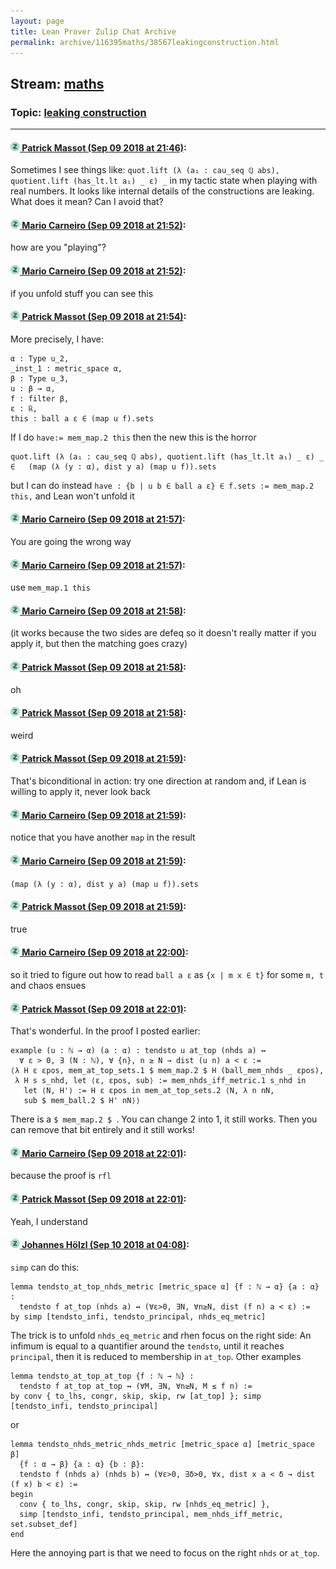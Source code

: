 ```yaml
---
layout: page
title: Lean Prover Zulip Chat Archive 
permalink: archive/116395maths/38567leakingconstruction.html
---
```


## Stream: [maths](index.html)
### Topic: [leaking construction](38567leakingconstruction.html)

---

#### [![Click to go to Zulip](../../assets/img/zulip2.png) Patrick Massot (Sep 09 2018 at 21:46)](https://leanprover.zulipchat.com/#narrow/stream/116395-maths/topic/leaking%20construction/near/133622397):
Sometimes I see things like: `quot.lift (λ (a₁ : cau_seq ℚ abs), quotient.lift (has_lt.lt a₁) _ ε) _` in my tactic state when playing with real numbers. It looks like internal details of the constructions are leaking. What does it mean? Can I avoid that?

#### [![Click to go to Zulip](../../assets/img/zulip2.png) Mario Carneiro (Sep 09 2018 at 21:52)](https://leanprover.zulipchat.com/#narrow/stream/116395-maths/topic/leaking%20construction/near/133622571):
how are you "playing"?

#### [![Click to go to Zulip](../../assets/img/zulip2.png) Mario Carneiro (Sep 09 2018 at 21:52)](https://leanprover.zulipchat.com/#narrow/stream/116395-maths/topic/leaking%20construction/near/133622577):
if you unfold stuff you can see this

#### [![Click to go to Zulip](../../assets/img/zulip2.png) Patrick Massot (Sep 09 2018 at 21:54)](https://leanprover.zulipchat.com/#narrow/stream/116395-maths/topic/leaking%20construction/near/133622621):
More precisely, I have:
```lean
α : Type u_2,
_inst_1 : metric_space α,
β : Type u_3,
u : β → α,
f : filter β,
ε : ℝ,
this : ball a ε ∈ (map u f).sets
```
If I do `have:= mem_map.2 this` then the new this is the horror
```lean
quot.lift (λ (a₁ : cau_seq ℚ abs), quotient.lift (has_lt.lt a₁) _ ε) _ ∈   (map (λ (y : α), dist y a) (map u f)).sets
```
but I can do instead `have : {b | u b ∈ ball a ε} ∈ f.sets := mem_map.2 this,` and Lean won't unfold it

#### [![Click to go to Zulip](../../assets/img/zulip2.png) Mario Carneiro (Sep 09 2018 at 21:57)](https://leanprover.zulipchat.com/#narrow/stream/116395-maths/topic/leaking%20construction/near/133622685):
You are going the wrong way

#### [![Click to go to Zulip](../../assets/img/zulip2.png) Mario Carneiro (Sep 09 2018 at 21:57)](https://leanprover.zulipchat.com/#narrow/stream/116395-maths/topic/leaking%20construction/near/133622686):
use `mem_map.1 this`

#### [![Click to go to Zulip](../../assets/img/zulip2.png) Mario Carneiro (Sep 09 2018 at 21:58)](https://leanprover.zulipchat.com/#narrow/stream/116395-maths/topic/leaking%20construction/near/133622735):
(it works because the two sides are defeq so it doesn't really matter if you apply it, but then the matching goes crazy)

#### [![Click to go to Zulip](../../assets/img/zulip2.png) Patrick Massot (Sep 09 2018 at 21:58)](https://leanprover.zulipchat.com/#narrow/stream/116395-maths/topic/leaking%20construction/near/133622736):
oh

#### [![Click to go to Zulip](../../assets/img/zulip2.png) Patrick Massot (Sep 09 2018 at 21:58)](https://leanprover.zulipchat.com/#narrow/stream/116395-maths/topic/leaking%20construction/near/133622737):
weird

#### [![Click to go to Zulip](../../assets/img/zulip2.png) Patrick Massot (Sep 09 2018 at 21:59)](https://leanprover.zulipchat.com/#narrow/stream/116395-maths/topic/leaking%20construction/near/133622751):
That's biconditional in action: try one direction at random and, if Lean is willing to apply it, never look back

#### [![Click to go to Zulip](../../assets/img/zulip2.png) Mario Carneiro (Sep 09 2018 at 21:59)](https://leanprover.zulipchat.com/#narrow/stream/116395-maths/topic/leaking%20construction/near/133622752):
notice that you have another `map` in the result

#### [![Click to go to Zulip](../../assets/img/zulip2.png) Mario Carneiro (Sep 09 2018 at 21:59)](https://leanprover.zulipchat.com/#narrow/stream/116395-maths/topic/leaking%20construction/near/133622755):
`(map (λ (y : α), dist y a) (map u f)).sets`

#### [![Click to go to Zulip](../../assets/img/zulip2.png) Patrick Massot (Sep 09 2018 at 21:59)](https://leanprover.zulipchat.com/#narrow/stream/116395-maths/topic/leaking%20construction/near/133622757):
true

#### [![Click to go to Zulip](../../assets/img/zulip2.png) Mario Carneiro (Sep 09 2018 at 22:00)](https://leanprover.zulipchat.com/#narrow/stream/116395-maths/topic/leaking%20construction/near/133622809):
so it tried to figure out how to read `ball a ε` as `{x | m x ∈ t}` for some `m, t` and chaos ensues

#### [![Click to go to Zulip](../../assets/img/zulip2.png) Patrick Massot (Sep 09 2018 at 22:01)](https://leanprover.zulipchat.com/#narrow/stream/116395-maths/topic/leaking%20construction/near/133622819):
That's wonderful. In the proof I posted earlier:
```lean
example (u : ℕ → α) (a : α) : tendsto u at_top (nhds a) ↔ 
  ∀ ε > 0, ∃ (N : ℕ), ∀ {n}, n ≥ N → dist (u n) a < ε :=
⟨λ H ε εpos, mem_at_top_sets.1 $ mem_map.2 $ H (ball_mem_nhds _ εpos),
 λ H s s_nhd, let ⟨ε, εpos, sub⟩ := mem_nhds_iff_metric.1 s_nhd in
   let ⟨N, H'⟩ := H ε εpos in mem_at_top_sets.2 ⟨N, λ n nN, 
   sub $ mem_ball.2 $ H' nN⟩⟩
```
There is a `$ mem_map.2 $ `. You can change 2 into 1, it still works. Then you can remove that bit entirely and it still works!

#### [![Click to go to Zulip](../../assets/img/zulip2.png) Mario Carneiro (Sep 09 2018 at 22:01)](https://leanprover.zulipchat.com/#narrow/stream/116395-maths/topic/leaking%20construction/near/133622825):
because the proof is `rfl`

#### [![Click to go to Zulip](../../assets/img/zulip2.png) Patrick Massot (Sep 09 2018 at 22:01)](https://leanprover.zulipchat.com/#narrow/stream/116395-maths/topic/leaking%20construction/near/133622827):
Yeah, I understand

#### [![Click to go to Zulip](../../assets/img/zulip2.png) Johannes Hölzl (Sep 10 2018 at 04:08)](https://leanprover.zulipchat.com/#narrow/stream/116395-maths/topic/leaking%20construction/near/133633334):
`simp` can do this:
```lean
lemma tendsto_at_top_nhds_metric [metric_space α] {f : ℕ → α} {a : α} :
  tendsto f at_top (nhds a) ↔ (∀ε>0, ∃N, ∀n≥N, dist (f n) a < ε) :=
by simp [tendsto_infi, tendsto_principal, nhds_eq_metric]
```
The trick is to unfold `nhds_eq_metric` and rhen focus on the right side: An infimum is equal to a quantifier around the `tendsto`, until it reaches `principal`, then it is reduced to membership in `at_top`.
Other examples
```lean
lemma tendsto_at_top_at_top {f : ℕ → ℕ} :
  tendsto f at_top at_top ↔ (∀M, ∃N, ∀n≥N, M ≤ f n) :=
by conv { to_lhs, congr, skip, skip, rw [at_top] }; simp [tendsto_infi, tendsto_principal]
```
or
```lean
lemma tendsto_nhds_metric_nhds_metric [metric_space α] [metric_space β]
  {f : α → β} {a : α} {b : β}:
  tendsto f (nhds a) (nhds b) ↔ (∀ε>0, ∃δ>0, ∀x, dist x a < δ → dist (f x) b < ε) :=
begin
  conv { to_lhs, congr, skip, skip, rw [nhds_eq_metric] },
  simp [tendsto_infi, tendsto_principal, mem_nhds_iff_metric, set.subset_def]
end
```
Here the annoying part is that we need to focus on the right `nhds` or `at_top`.

